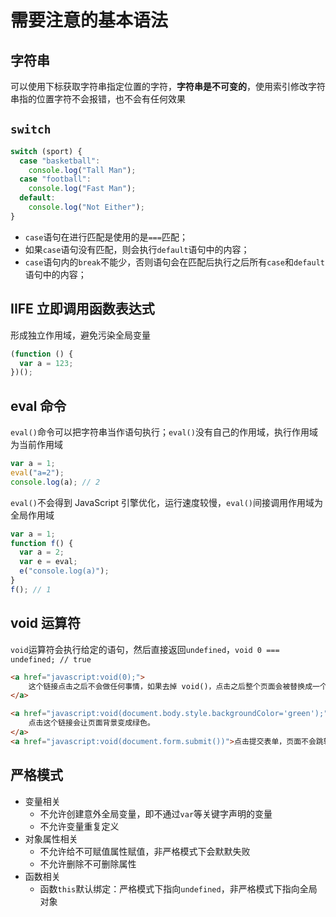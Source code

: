 # 需要注意的基本语法

## 字符串

可以使用下标获取字符串指定位置的字符，**字符串是不可变的**，使用索引修改字符串指的位置字符不会报错，也不会有任何效果

## `switch`

```js
switch (sport) {
  case "basketball":
    console.log("Tall Man");
  case "football":
    console.log("Fast Man");
  default:
    console.log("Not Either");
}
```

- `case`语句在进行匹配是使用的是`===`匹配；
- 如果`case`语句没有匹配，则会执行`default`语句中的内容；
- `case`语句内的`break`不能少，否则语句会在匹配后执行之后所有`case`和`default`语句中的内容；

## IIFE 立即调用函数表达式

形成独立作用域，避免污染全局变量

```js
(function () {
  var a = 123;
})();
```

## eval 命令

`eval()`命令可以把字符串当作语句执行；`eval()`没有自己的作用域，执行作用域为当前作用域

```js
var a = 1;
eval("a=2");
console.log(a); // 2
```

`eval()`不会得到 JavaScript 引擎优化，运行速度较慢，`eval()`间接调用作用域为全局作用域

```js
var a = 1;
function f() {
  var a = 2;
  var e = eval;
  e("console.log(a)");
}
f(); // 1
```

## void 运算符

`void`运算符会执行给定的语句，然后直接返回`undefined`，`void 0 === undefined; // true`

```HTML
<a href="javascript:void(0);">
    这个链接点击之后不会做任何事情，如果去掉 void()，点击之后整个页面会被替换成一个字符 0。
</a>

<a href="javascript:void(document.body.style.backgroundColor='green');">
    点击这个链接会让页面背景变成绿色。
</a>
<a href="javascript:void(document.form.submit())">点击提交表单，页面不会跳转</a>
```

## 严格模式

- 变量相关
  - 不允许创建意外全局变量，即不通过`var`等关键字声明的变量
  - 不允许变量重复定义
- 对象属性相关
  - 不允许给不可赋值属性赋值，非严格模式下会默默失败
  - 不允许删除不可删除属性
- 函数相关
  - 函数`this`默认绑定：严格模式下指向`undefined`，非严格模式下指向全局对象
